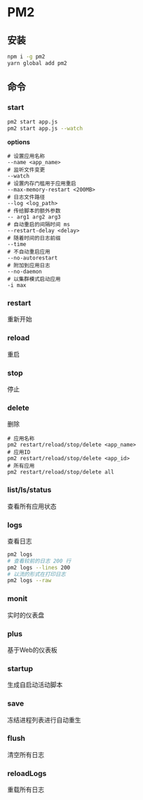 # PM2

## 安装
```bash
npm i -g pm2
yarn global add pm2
```

## 命令
### start
```bash
pm2 start app.js
pm2 start app.js --watch
```
**options** 
```base
# 设置应用名称
--name <app_name>
# 监听文件变更
--watch
# 设置内存门槛用于应用重启
--max-memory-restart <200MB>
# 日志文件路径
--log <log_path>
# 传给脚本的额外参数
-- arg1 arg2 arg3
# 自动重启的间隔时间 ms
--restart-delay <delay>
# 随着时间的日志前缀
--time
# 不自动重启应用
--no-autorestart
# 附加到应用日志
--no-daemon
# 以集群模式启动应用
-i max
```
### restart
重新开始
### reload
重启
### stop
停止
### delete
删除
```base
# 应用名称
pm2 restart/reload/stop/delete <app_name>
# 应用ID
pm2 restart/reload/stop/delete <app_id>
# 所有应用
pm2 restart/reload/stop/delete all
```
### list/ls/status
查看所有应用状态
### logs
查看日志
```bash
pm2 logs
# 查看较前的日志 200 行
pm2 logs --lines 200
# 以流的形式在打印日志
pm2 logs --raw
```
### monit
实时的仪表盘
### plus
基于Web的仪表板
### startup
生成自启动活动脚本
### save
冻结进程列表进行自动重生
### flush
清空所有日志
### reloadLogs
重载所有日志
